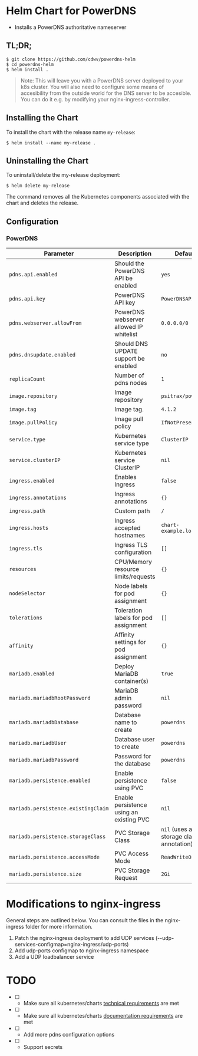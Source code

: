 # Helm Chart for PowerDNS

* Installs a PowerDNS authoritative nameserver

## TL;DR;

```console
$ git clone https://github.com/cdwv/powerdns-helm
$ cd powerdns-helm
$ helm install .
```

> Note: This will leave you with a PowerDNS server deployed to your k8s cluster. You will also need to configure some means of accesibility from the outside world for the DNS server to be accesible. You can do it e.g. by modifying your nginx-ingress-controller.

## Installing the Chart

To install the chart with the release name `my-release`:

```console
$ helm install --name my-release .
```

## Uninstalling the Chart

To uninstall/delete the my-release deployment:

```console
$ helm delete my-release
```

The command removes all the Kubernetes components associated with the chart and deletes the release.


## Configuration

### PowerDNS

| Parameter                  | Description                         | Default                                                 |
|----------------------------|-------------------------------------|---------------------------------------------------------|
| `pdns.api.enabled`         | Should the PowerDNS API be enabled | `yes`
| `pdns.api.key`             | PowerDNS API key | `PowerDNSAPI`
| `pdns.webserver.allowFrom` | PowerDNS webserver allowed IP whitelist |  `0.0.0.0/0`
| `pdns.dnsupdate.enabled`   | Should DNS UPDATE support be enabled | `no` |
| `replicaCount`                 | Number of pdns nodes | `1` |
| `image.repository`         | Image repository | `psitrax/powerdns` |
| `image.tag`                | Image tag. | `4.1.2`|
| `image.pullPolicy`         | Image pull policy | `IfNotPresent` |
| `service.type`             | Kubernetes service type | `ClusterIP` |
| `service.clusterIP`        | Kubernetes service ClusterIP | `nil` |
| `ingress.enabled`          | Enables Ingress | `false` |
| `ingress.annotations`      | Ingress annotations | `{}` |
| `ingress.path`           | Custom path                       | `/`
| `ingress.hosts`            | Ingress accepted hostnames | `chart-example.local` |
| `ingress.tls`              | Ingress TLS configuration | `[]` |
| `resources`                | CPU/Memory resource limits/requests | `{}` |
| `nodeSelector`             | Node labels for pod assignment | `{}` |
| `tolerations`              | Toleration labels for pod assignment | `[]` |
| `affinity`                 | Affinity settings for pod assignment | `{}` |
| `mariadb.enabled`                    | Deploy MariaDB container(s)                | `true`     |
| `mariadb.mariadbRootPassword`        | MariaDB admin password                     | `nil`      |
| `mariadb.mariadbDatabase`            | Database name to create                    | `powerdns` |
| `mariadb.mariadbUser`                | Database user to create                    | `powerdns` |
| `mariadb.mariadbPassword`            | Password for the database                  | `powerdns` |
| `mariadb.persistence.enabled`                | Enable persistence using PVC               | `false`   |
| `mariadb.persistence.existingClaim`          | Enable persistence using an existing PVC   | `nil`                                                      |
| `mariadb.persistence.storageClass`           | PVC Storage Class                          | `nil` (uses alpha storage class annotation)                |
| `mariadb.persistence.accessMode`             | PVC Access Mode                            | `ReadWriteOnce`                                            |
| `mariadb.persistence.size`                   | PVC Storage Request                        | `2Gi`   |


# Modifications to nginx-ingress

General steps are outlined below. You can consult the files in the nginx-ingress folder for more information.

1. Patch the nginx-ingress deployment to add UDP services (--udp-services-configmap=nginx-ingress/udp-ports)
2. Add udp-ports configmap to nginx-ingress namespace
2. Add a UDP loadbalancer service

# TODO

* [ ] - Make sure all kubernetes/charts [technical requirements](https://github.com/kubernetes/charts/blob/master/CONTRIBUTING.md#technical-requirements) are met
* [ ] - Make sure all kubernetes/charts [documentation requirements](https://github.com/kubernetes/charts/blob/master/CONTRIBUTING.md#documentation-requirements) are met
* [ ] - Add more pdns configuration options
* [ ] - Support secrets

